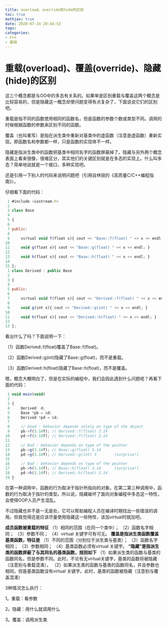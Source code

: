 ```yaml
---
title: overload、override和hide的区别
toc: true
mathjax: true
date: 2020-07-24 20:44:53
tags:
categories:
- C++
- 基础
---
```



# 重载(overload)、覆盖(override)、隐藏(hide)的区别 
<!--more-->
这三个概念都是与OO中的多态有关系的。如果单是区别重载与覆盖这两个概念是比较容易的，但是隐藏这一概念却使问题变得有点复杂了，下面说说它们的区别吧。

 重载是指不同的函数使用相同的函数名，但是函数的参数个数或类型不同。调用的时候根据函数的参数来区别不同的函数。

 覆盖（也叫重写）是指在派生类中重新对基类中的虚函数（注意是虚函数）重新实现。即函数名和参数都一样，只是函数的实现体不一样。

 隐藏是指派生类中的函数把基类中相同名字的函数屏蔽掉了。隐藏与另外两个概念表面上看来很像，很难区分，其实他们的关键区别就是在多态的实现上。什么叫多态？简单地说就是一个接口，多种实现吧。

 还是引用一下别人的代码来说明问题吧（引用自林锐的《高质量C/C++编程指南》）。

仔细看下面的代码： 

```javascript
 1 #include <iostream.h>  
 2 
 3 class Base  
 4 
 5 {  
 6 
 7 public:  
 8 
 9     virtual void f(float x){ cout << "Base::f(float) " << x << endl; }  
10 
11     void g(float x){ cout << "Base::g(float) " << x << endl; } 
12 
13     void h(float x){ cout << "Base::h(float) " << x << endl; }  
14 
15 };  
 1 class Derived : public Base 
 2 
 3 {  
 4 
 5 public:  
 6 
 7     virtual void f(float x){ cout << "Derived::f(float) " << x << endl; }  
 8 
 9     void g(int x){ cout << "Derived::g(int) " << x << endl; } 
10 
11     void h(float x){ cout << "Derived::h(float) " << x << endl; } 
12 
13 };  
```

看出什么了吗？下面说明一下：

（1）函数Derived::f(float)覆盖了Base::f(float)。 

（2）函数Derived::g(int)隐藏了Base::g(float)，而不是重载。 

（3）函数Derived::h(float)隐藏了Base::h(float)，而不是覆盖。  

 嗯，概念大概明白了，但是在实际的编程中，我们会因此遇到什么问题呢？再看下面的代码：

```javascript
 1 void main(void)  
 2 
 3 {  
 4     Derived  d;  
 5     Base *pb = &d;  
 6     Derived *pd = &d; 
 7 
 8     // Good : behavior depends solely on type of the object  
 9     pb->f(3.14f); // Derived::f(float) 3.14  
10     pd->f(3.14f); // Derived::f(float) 3.14  
11 
12     // Bad : behavior depends on type of the pointer  
13     pb->g(3.14f); // Base::g(float) 3.14  
14     pd->g(3.14f); // Derived::g(int) 3        (surprise!)  
15 
16     // Bad : behavior depends on type of the pointer  
17     pb->h(3.14f); // Base::h(float) 3.14      (surprise!)  
18     pd->h(3.14f); // Derived::h(float) 3.14  
19 } 
```

在第一种调用中，函数的行为取决于指针所指向的对象。在第二第三种调用中，函数的行为取决于指针的类型。所以说，隐藏破坏了面向对象编程中多态这一特性，会使得OOP人员产生混乱。 

不过隐藏也并不是一无是处，它可以帮助编程人员在编译时期找出一些错误的调用。但我觉得还是应该尽量使用隐藏这一些特性，该加virtual时就加吧。

**成员函数被重载的特征** （1）相同的范围（在同一个类中）； （2）函数名字相同； （3）参数不同； （4）virtual 关键字可有可无。 **覆盖是指派生类函数覆盖基类函数，特征是** （1）不同的范围（分别位于派生类与基类）； （2）函数名字相同； （3）参数相同； （4）基类函数必须有virtual 关键字。 **“隐藏”是指派生类的函数屏蔽了与其同名的基类函数，规则如下** （1）如果派生类的函数与基类的函数同名，但是参数不同。此时，不论有无virtual关键字，基类的函数将被隐藏（注意别与重载混淆）。 （2）如果派生类的函数与基类的函数同名，并且参数也相同，但是基类函数没有virtual 关键字。此时，基类的函数被隐藏（注意别与覆盖混淆） 

3种情况怎么执行：

1。重载：看参数

2。隐藏：用什么就调用什么

3。覆盖：调用派生类

